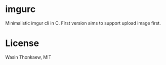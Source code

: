 # imgurc
Minimalistic imgur cli in C. First version aims to support upload image first.

# License
Wasin Thonkaew, MIT
